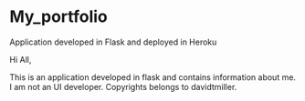 # My_portfolio
Application developed in Flask and deployed in Heroku

Hi All,

  This is an application developed in flask and contains information about me. 
  I am not an UI developer. Copyrights belongs to davidtmiller.
